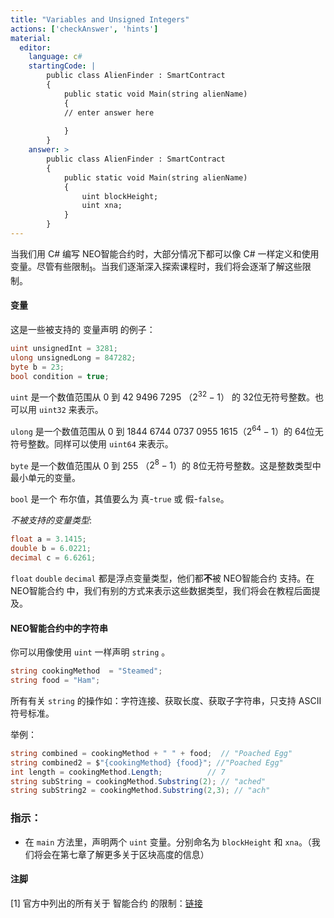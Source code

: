 ```yaml
---
title: "Variables and Unsigned Integers"
actions: ['checkAnswer', 'hints']
material: 
  editor:
    language: c#
    startingCode: |
        public class AlienFinder : SmartContract
        {
            public static void Main(string alienName)
            {
            // enter answer here
            
            }
        }
    answer: > 
        public class AlienFinder : SmartContract
        {
            public static void Main(string alienName)
            {
                uint blockHeight;
                uint xna; 
            }
        }
---
```



当我们用 C# 编写 NEO智能合约时，大部分情况下都可以像 C# 一样定义和使用变量。尽管有些限制[<sub>1</sub>](#1)。当我们逐渐深入探索课程时，我们将会逐渐了解这些限制。

#### 变量

这是一些被支持的 变量声明 的例子：

```c#
uint unsignedInt = 3281;
ulong unsignedLong = 847282; 
byte b = 23; 
bool condition = true; 
```

`uint` 是一个数值范围从 0 到 42 9496 7295 （$2^{32}-1$） 的 32位无符号整数。也可以用 `uint32` 来表示。

`ulong` 是一个数值范围从 0 到 1844 6744 0737 0955 1615（$2^{64}-1$）的 64位无符号整数。同样可以使用 `uint64` 来表示。

`byte` 是一个数值范围从 0 到 255 （$2^{8}-1$）的 8位无符号整数。这是整数类型中最小单元的变量。

`bool` 是一个 布尔值，其值要么为 真-`true` 或 假-`false`。

*不被支持的变量类型*: 

```c#
float a = 3.1415;
double b = 6.0221;
decimal c = 6.6261; 
```
`float` `double` `decimal` 都是浮点变量类型，他们都**不**被 NEO智能合约 支持。在 NEO智能合约 中，我们有别的方式来表示这些数据类型，我们将会在教程后面提及。

#### NEO智能合约中的字符串

你可以用像使用 `uint` 一样声明 `string` 。

```c#
string cookingMethod  = "Steamed"; 
string food = "Ham"; 
```

所有有关 `string` 的操作如：字符连接、获取长度、获取子字符串，只支持 ASCII 符号标准。

举例：

```c#
string combined = cookingMethod + " " + food;  // "Poached Egg"
string combined2 = $"{cookingMethod} {food}"; //"Poached Egg"
int length = cookingMethod.Length;          // 7
string subString = cookingMethod.Substring(2); // "ached"
string subString2 = cookingMethod.Substring(2,3); // "ach"
```

### 指示：

- 在 `main` 方法里，声明两个 `uint` 变量。分别命名为 `blockHeight` 和 `xna`。（我们将会在第七章了解更多关于区块高度的信息）

#### 注脚

<a class="anchor" id="1"></a>
[1] 官方中列出的所有关于 智能合约 的限制：[链接](https://docs.neo.org/docs/zh-cn/sc/write/limitation.html)